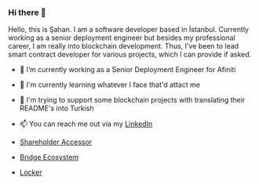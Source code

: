 ### Hi there 👋

Hello, this is Şahan. I am a software developer based in İstanbul. Currently working as a senior deployment engineer but besides my professional career, I am really into blockchain development. Thus, I've been to lead smart contract developer for various projects, which I can provide if asked.

- 🔭 I’m currently working as a Senior Deployment Engineer for Afiniti
- 🌱 I'm currently learning whatever I face that'd attact me
- 🤔 I'm trying to support some blockchain projects with translating their README's into Turkish
- 📫 You can reach me out via my [LinkedIn](https://www.linkedin.com/in/sahan-cava)

- [Shareholder Accessor](https://github.com/sahancava/shareholder_accessor)
- [Bridge Ecosystem](https://github.com/sahancava/Bridge-Ecosystem)
- [Locker](https://github.com/sahancava/Locker)

<!--
**sahancava/sahancava** is a ✨ _special_ ✨ repository because its `README.md` (this file) appears on your GitHub profile.

Here are some ideas to get you started:

- 🔭 I’m currently working on ...
- 🌱 I’m currently learning ...
- 👯 I’m looking to collaborate on ...
- 🤔 I’m looking for help with ...
- 💬 Ask me about ...
- 📫 How to reach me: ...
- 😄 Pronouns: ...
- ⚡ Fun fact: ...
-->

